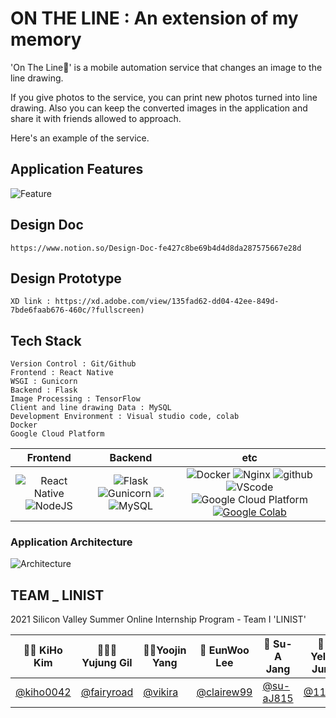 # ON THE LINE : An extension of my memory

'On The Line📸' is a mobile automation service that changes an image to the line drawing. 

If you give photos to the service, you can print new photos turned into line drawing. Also you can keep the converted images in the application and share it with friends allowed to approach. 

Here's an example of the service.
 



## Application Features
![Feature](https://user-images.githubusercontent.com/85851785/126907695-69653e61-2bc7-4641-b2ca-75c25993b656.png)


## Design Doc
    https://www.notion.so/Design-Doc-fe427c8be69b4d4d8da287575667e28d
    
    
## Design Prototype
    XD link : https://xd.adobe.com/view/135fad62-dd04-42ee-849d-7bde6faab676-460c/?fullscreen)
    

## Tech Stack
    Version Control : Git/Github
    Frontend : React Native
    WSGI : Gunicorn
    Backend : Flask
    Image Processing : TensorFlow
    Client and line drawing Data : MySQL
    Development Environment : Visual studio code, colab
    Docker
    Google Cloud Platform
   
    
|         Frontend         |      Backend      |         etc          |
| :----------------------: | :---------------: | :------------------: |
| <img alt="React Native" src="https://img.shields.io/badge/react_native-%2320232a.svg?style=for-the-badge&logo=react&logoColor=%2361DAFB"/> <img alt="NodeJS" src="https://img.shields.io/badge/node.js-%2343853D.svg?style=for-the-badge&logo=node-dot-js&logoColor=white"/> | ![Flask](https://img.shields.io/badge/flask-v1.1.2-green?logo=flask) ![Gunicorn](https://img.shields.io/badge/gunicorn-v20.0.4-darkgreen?logo=gunicorn) <img src="https://img.shields.io/badge/MongoDB-47A248?style=flat-square&logo=MongoDB&logoColor=white"/> ![MySQL](https://img.shields.io/badge/mysql-v4.2.11-blue?logo=mysql) | ![Docker](https://img.shields.io/badge/docker-v20.10.2-blue?logo=docker) ![Nginx](https://img.shields.io/badge/Nginx-v1.14.0-brightgreen?logo=nginx) ![github](https://img.shields.io/badge/github-gray?logo=github) ![VScode](https://img.shields.io/badge/VScode-v1.52.1-blue?logo=visual-studio-code) ![Google Cloud Platform](https://img.shields.io/badge/Google_Cloud_Platform-VM_instance-red?logo=gcp) [![Google Colab](https://colab.research.google.com/assets/colab-badge.svg)](https://colab.research.google.com/github/Naereen/badges)|



### Application Architecture
![Architecture](https://user-images.githubusercontent.com/85851785/126907704-d746eaec-f982-47ac-8b33-80efea2e4209.png)


 ## TEAM _ LINIST
  
  2021 Silicon Valley Summer Online Internship Program - Team I 'LINIST'
  
  |👩‍💻 KiHo Kim|🕵🏼‍♀️ Yujung Gil|🚣‍♂️Yoojin Yang|🙋 EunWoo Lee|👩 Su-A Jang|🧙‍♂️ Yelim Jung|
|------|------|------|------|------|------|
|[@kiho0042](https://github.com/kiho0042)|[@fairyroad](https://github.com/fairyroad)|[@vikira](https://github.com/vikira)|[@clairew99](https://github.com/clairew99)|[@su-aJ815](https://github.com/su-aJ815)|[@118dg](https://github.com/118dg)|
 
